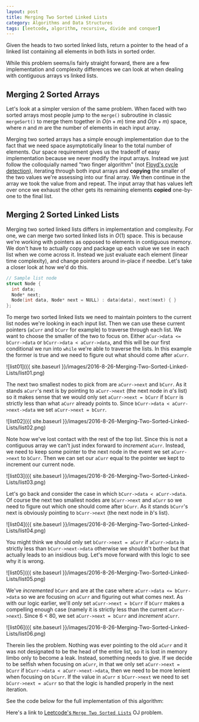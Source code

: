 ```yaml
---
layout: post
title: Merging Two Sorted Linked Lists
category: Algorithms and Data Structures
tags: [leetcode, algorithm, recursive, divide and conquer]
---
```


Given the heads to two sorted linked lists, return a pointer to the head of a linked
list containing all elements in both lists in sorted order.

While this problem seems/is fairly straight forward, there are a few implementation and
complexity differences we can look at when dealing with contiguous arrays vs linked lists.

## Merging 2 Sorted Arrays

Let's look at a simpler version of the same problem. When faced with two sorted arrays
most people jump to the `merge()` subroutine in classic `mergeSort()` to merge them together
in $O(n+m)$ time and $O(n+m)$ space, where $n$ and $m$ are the number of elements in each input
array.

Merging two sorted arrays has a simple enough implementation due to the fact that we need space
asymptotically linear to the total number of elements. Our space requirement gives us the tradeoff
of easy implementation because we never modify the input arrays. Instead we just follow the colloquially
named "two finger algorithm" (not [Floyd's cycle detection](http://math.mit.edu/~rpeng/18434/cycleDetection.pdf)),
iterating through both input arrays and **copying** the smaller of the two values we're assessing
into our final array. We then continue in the array we took the value from and repeat. The input
array that has values left over once we exhaust the other gets its remaining elements **copied**
one-by-one to the final list.

## Merging 2 Sorted Linked Lists

Merging two sorted linked lists differs in implementation and complexity. For one, we can merge two
sorted linked lists in $O(1)$ space. This is because we're working with pointers as opposed to elements
in contiguous memory. We don't have to actually copy and package up each value we see in each list when
we come across it. Instead we just evaluate each element (linear time complexity), and change pointers
around in-place if needbe. Let's take a closer look at how we'd do this.

```cpp
// Sample list node
struct Node {
  int data;
  Node* next;
  Node(int data, Node* next = NULL) : data(data), next(next) { }
};
```

To merge two sorted linked lists we need to maintain pointers to the current list nodes we're looking in each input list. Then
we can use these current pointers (`aCurr` and `bCurr` for example) to traverse through each list. We want to choose the smaller
of the two to focus on. Either `aCur->data <= bCurr->data` or `bCurr->data < aCurr->data`, and this will be our first conditional
we run into `while` we're able to traverse the lists. In this example the former is true and we need to figure out what should
come after `aCurr`.

![list01]({{ site.baseurl }}/images/2016-8-26-Merging-Two-Sorted-Linked-Lists/list01.png)

The next two smallest nodes to pick from are `aCurr->next` and `bCurr`. As it stands `aCurr`'s next is by pointing to
`aCurr->next` (the next node in $a$'s list) so it makes sense that we would only set `aCurr->next = bCurr` if `bCurr`
is strictly less than what `aCurr` already points to. Since `bCurr->data < aCurr->next->data` we set `aCurr->next = bCurr`.

![list02]({{ site.baseurl }}/images/2016-8-26-Merging-Two-Sorted-Linked-Lists/list02.png)

Note how we've lost contact with the rest of the top list. Since this is not a contiguous array we can't just index
forward to *increment* `aCurr`. Instead, we need to keep some pointer to the next node in the event we set `aCurr->next`
to `bCurr`. Then we can set our `aCurr` equal to the pointer we kept to increment our current node.

![list03]({{ site.baseurl }}/images/2016-8-26-Merging-Two-Sorted-Linked-Lists/list03.png)

Let's go back and consider the case in which `bCurr->data < aCurr->data`. Of course the next two smallest nodes are `bCurr->next` and `aCurr`
so we need to figure out which one should come after `bCurr`. As it stands `bCurr`'s next is obviously pointing to `bCurr->next` (the next
node in $b$'s list).

![list04]({{ site.baseurl }}/images/2016-8-26-Merging-Two-Sorted-Linked-Lists/list04.png)

You might think we should only set `bCurr->next = aCurr` if `aCurr->data` is strictly less than `bCurr->next->data` otherwise
we shouldn't bother but that actually leads to an insidious bug. Let's move forward with this logic to see why it is wrong.

![list05]({{ site.baseurl }}/images/2016-8-26-Merging-Two-Sorted-Linked-Lists/list05.png)

We've *incremented* `bCurr` and are at the case where `aCurr->data <= bCurr->data` so we are focusing on
`aCurr` and figuring out what comes next. As with our logic earlier, we'll *only* set `aCurr->next = bCurr` if `bCurr` makes a compelling
enough case (namely it is strictly less than the current `aCurr->next`). Since 6 < 80, we set `aCurr->next = bCurr` and *increment* `aCurr`.

![list06]({{ site.baseurl }}/images/2016-8-26-Merging-Two-Sorted-Linked-Lists/list06.png)

Therein lies the problem. Nothing was ever pointing to the old `aCurr` and it was not designated to be the head of the entire list, so it
is lost in memory limbo only to become a leak. Instead, something needs to give. If we decide to be selfish when focusing on `aCurr`, in that
we only set `aCurr->next = bCurr` if `bCurr->data < aCurr->next->data`, then we need to be more lenient when focusing on `bCurr`. If the value in
`aCurr` $\leq$ `bCurr->next` we need to set `bCurr->next = aCurr` so that the logic is handled properly in the next iteration.

See the code below for the full implementation of this algorithm:

<script src="https://gist.github.com/domfarolino/6482c4f902e0886b130e332d226271d3.js"></script>

Here's a link to [Leetcode's `Merge Two Sorted Lists`](https://leetcode.com/problems/merge-two-sorted-lists/) OJ problem.